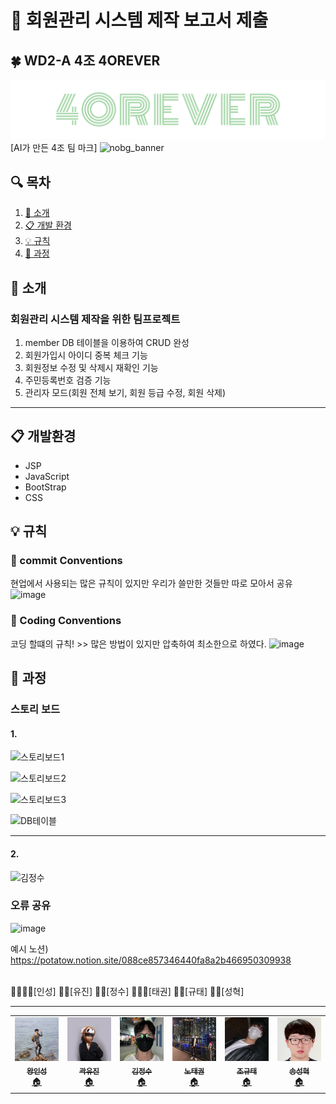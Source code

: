 # 📢 회원관리 시스템 제작 보고서 제출
## :four_leaf_clover: WD2-A 4조 4OREVER
![[팀 마크]](src/main/webapp/images/4orever.png)
[AI가 만든 4조 팀 마크]
![nobg_banner](https://user-images.githubusercontent.com/76689529/194961781-0deaf7f4-505c-4e60-a177-f34b1d99039d.png)


## 🔍 목차
1. [🎤 소개](https://github.com/ooyniz/4OREVER/blob/main/P01_MEMBER/README.md#-%EC%86%8C%EA%B0%9C) 
2. [:clipboard: 개발 환경](https://github.com/ooyniz/4OREVER/tree/main/P01_MEMBER#clipboard-%EA%B0%9C%EB%B0%9C%ED%99%98%EA%B2%BD)
3. [:bulb: 규칙](https://github.com/ooyniz/4OREVER/tree/main/P01_MEMBER#bulb-%EA%B7%9C%EC%B9%99)
4. [:notebook: 과정](https://github.com/ooyniz/4OREVER/tree/main/P01_MEMBER#notebook-%EA%B3%BC%EC%A0%95)

## 🎤 소개
### 회원관리 시스템 제작을 위한 팀프로젝트
1. member DB 테이블을 이용하여 CRUD 완성
2. 회원가입시 아이디 중복 체크 기능
3. 회원정보 수정 및 삭제시 재확인 기능
4. 주민등록번호 검증 기능
5. 관리자 모드(회원 전체 보기, 회원 등급 수정, 회원 삭제)

-----------------------------

## :clipboard: 개발환경
* JSP
* JavaScript
* BootStrap
* CSS


## :bulb: 규칙
### :pushpin: commit Conventions
현업에서 사용되는 많은 규칙이 있지만 우리가 쓸만한 것들만 따로 모아서 공유
![image](https://user-images.githubusercontent.com/76689529/194962943-eedfb3b7-8813-426e-9b34-e18d977ed317.png)

### :pushpin: Coding Conventions
코딩 할떄의 규칙!  >> 많은 방법이 있지만 압축하여 최소한으로 하였다.
![image](https://user-images.githubusercontent.com/76689529/194963028-e1a65075-d335-4932-8ae0-fa10e683c7b0.png)

## :notebook: 과정

### 스토리 보드
#### 1.
![스토리보드1](https://user-images.githubusercontent.com/76689529/194962601-1fbbf8ea-2419-4ac9-8d29-dd7706870ef1.jpg)

![스토리보드2](https://user-images.githubusercontent.com/76689529/194962797-acbc4cca-8463-4a84-bccb-8c265fd4c924.jpg)

![스토리보드3](https://user-images.githubusercontent.com/76689529/194962651-35147f45-5b7d-49e4-8ba8-f5297078e708.jpg)

![DB테이블](https://user-images.githubusercontent.com/76689529/194962668-08e0a3c4-3e0b-41bb-b942-0462968c3f85.jpg)


-----------------------------------
#### 2. 
![김정수](https://user-images.githubusercontent.com/102796551/194927544-a2efa2b5-dc7c-4020-98f1-e3c97b2dca0f.jpg)


### 오류 공유
![image](https://user-images.githubusercontent.com/76689529/194963307-9dd24929-a619-4dad-9d11-03a593ddc865.png)

예시 노션)
https://potatow.notion.site/088ce857346440fa8a2b466950309938


<br>
👑🧔🏻‍♀️[인성] 
👧🏻[유진] 
👦🏻[정수]
👨🏻‍🦱[태권]
🧒🏻[규태]
🧑🏻[성혁]


--------------------------------------------------------------------------------------------------------------------------------------------------------------

<table>
  <tr>
    
<td align="center"><a href="https://github.com/tkdrms4585"><img src="src/main/webapp/images/member01.jpg" width="100px;" alt=""/><br /><sub><b>왕인성</b></sub></a><br /><a href="https://github.com/tkdrms4585" title="Code">🏠</a></td>
    
 <td align="center"><a href="https://github.com/ooyniz"><img src="src/main/webapp/images/member02.jpg" width="100px;" alt=""/><br /><sub><b>곽유진</b></sub></a><br /><a href="https://github.com/ooyniz" title="Code">🏠</a></td>

 <td align="center"><a href="https://github.com/YJU-KimJeongSu"><img src="src/main/webapp/images/member03.jpg" width="100px;" alt=""/><br /><sub><b>김정수</b></sub></a><br /><a href="https://github.com/YJU-KimJeongSu" title="Code">🏠</a></td>
    
<td align="center"><a href="https://github.com/NoTaeGwon"><img src="src/main/webapp/images/member04.jpg" width="100px;" alt=""/><br /><sub><b>노태권</b></sub></a><br /><a href="https://github.com/NoTaeGwon" title="Code">🏠</a></td>   
    
 <td align="center"><a href="https://github.com/cchrbxo"><img src="src/main/webapp/images/member06.jpg" width="100px;" alt=""/><br /><sub><b>조규태</b></sub></a><br /><a href="https://github.com/cchrbxo" title="Code">🏠</a></td>
    
 <td align="center"><a href="https://github.com/thd8172"><img src="src/main/webapp/images/member05.jpg" width="100px;" alt=""/><br /><sub><b>송성혁</b></sub></a><br /><a href="https://github.com/thd8172" title="Code">🏠</a></td>

</tr>
    
 
</table>
